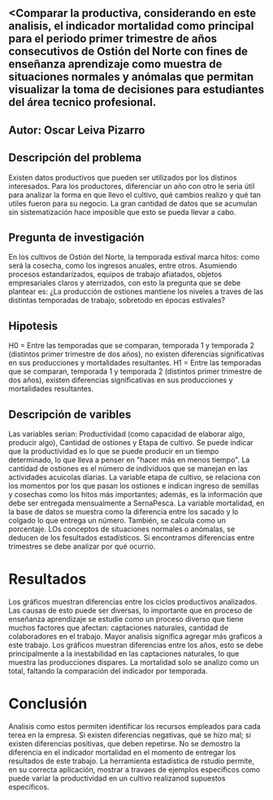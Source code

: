 
## <Comparar la productiva, considerando en este analisis, el indicador mortalidad como principal para el periodo primer trimestre de años consecutivos de Ostión del Norte con fines de enseñanza aprendizaje como muestra de situaciones normales y anómalas que permitan visualizar la toma de decisiones para estudiantes del área tecnico profesional.   

## Autor: Oscar Leiva Pizarro

## Descripción del problema
Existen datos productivos que pueden ser utilizados por los distinos interesados. Para los productores, diferenciar un año con otro le seria útil para analizar la forma en que llevo el cultivo, qué cambios realizo y qué tan utiles fueron para su negocio. La gran cantidad de datos que se acumulan sin sistematización hace imposible que esto se pueda llevar a cabo.

## Pregunta de investigación
En los cultivos de Ostión del Norte, la temporada estival marca hitos: como será la cosecha, como los ingresos anuales, entre otros. Asumiendo procesos estandarízados, equipos de trabajo afiatados, objetos empresariales claros y aterrizados, con esto la pregunta que se debe plantear es: ¿La producción de ostiones mantiene los niveles a traves de las distintas temporadas de trabajo, sobretodo en épocas estivales?

## Hipotesis
H0 = Entre las temporadas que se comparan, temporada 1 y temporada 2 (distintos primer trimestre de dos años), no existen diferencias significativas en sus producciones y mortalidades resultantes.
H1 =  Entre las temporadas que se comparan, temporada 1 y temporada 2 (distintos primer trimestre de dos años), existen diferencias significativas en sus producciones y mortalidades resultantes.

## Descripción de varibles
Las variables serian: Productividad (como capacidad de elaborar algo, producir algo), Cantidad de ostiones y Etapa de cultivo.
Se puede indicar que la productividad es lo que se puede producir en un tiempo determinado, lo que lleva a penser en "hacer más en menos tiempo".
La cantidad de ostiones es el número de individuos que se manejan en las actividades acuicolas diarias. 
La variable etapa de cultivo, se relaciona con los momentos por los que pasan los ostiones e indican ingreso de semillas y cosechas como los hitos más importantes; además, es la información que debe ser entregada mensualmente a SernaPesca.
La variable mortalidad, en la base de datos se muestra como la diferencia entre los sacado y lo colgado lo que entrega un número. También, se calcula como un porcentaje.
LOs conceptos de situaciones normales o anómalas, se deducen de los fesultados estadísticos. Si encontramos diferencias entre trimestres se debe analizar por qué ocurrio. 

# Resultados
Los gráficos muestran diferencias entre los ciclos productivos analizados. Las causas de esto puede ser diversas, lo importante que en proceso de enseñanza aprendizaje se estudie como un proceso diverso que tiene muchos factores que afectan: captaciones naturales, cantidad de colaboradores en el trabajo. Mayor analisis significa agregar más graficos a este trabajo.
Los gráficos muestran diferencias entre los años, esto se debe principalmente a la inestabilidad en las captaciones naturales, lo que muestra las producciones dispares. 
La mortalidad solo se analizo como un total, faltando la comparación del indicador por temporada.

# Conclusión
Analisis como estos permiten identificar los recursos empleados para cada terea en la empresa. Si existen diferencias negativas, qué se hizo mal; si existen diferencias positivas, que deben repetirse.
No se demostro la diferencia en el indicador mortalidad en el momento de entregar los resultados de este trabajo.
La herramienta estadistica de rstudio permite, en su correcta aplicación, mostrar a travaes de ejemplos especificos como puede variar la productividad en un cultivo realizanod supuestos específicos.
